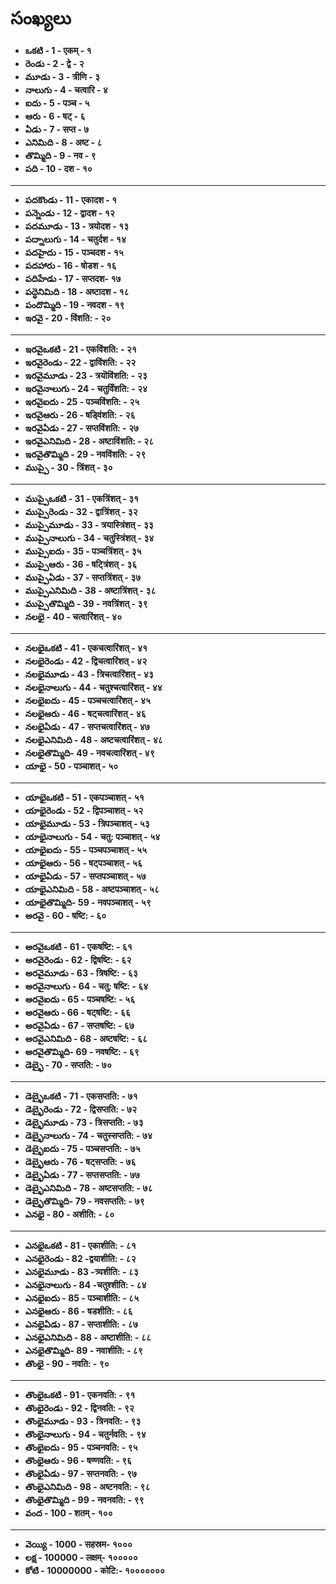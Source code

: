 # సంఖ్యలు 
- **ఒకటి - 1 - एकम् - १**
- **రెండు - 2 - द्वे - २**
- **మూడు - 3 - त्रीणि - ३** 
- **నాలుగు - 4 - चत्वारि - ४**
- **ఐదు - 5 - पञ्च - ५**
- **ఆరు - 6 - षट् - ६** 
- **ఏడు - 7 - सप्त - ७** 
- **ఎనిమిది - 8 - अष्ट - ८** 
- **తొమ్మిది - 9 - नव - ९** 
- **పది - 10 - दश - १०** 
---------------

- **పదకొండు - 11 - एकादश - १** 
- **పన్నెండు - 12 - द्वादश - १२**
- **పదమూడు - 13 - त्रयोदश - १३**
- **పద్నాలుగు - 14 - चतुर्दश - १४**
- **పదహైదు - 15 - पञ्चदश - १५**
- **పదహారు - 16 - षोडश - १६**
- **పదిహేడు - 17 - सप्तदश- १७** 
- **పద్ధెనిమిది - 18 - अष्टादश - १८**
- **పందొమ్మిది - 19 - नवदश - १९** 
- **ఇరవై - 20 - विंशति: - २०** 
---------------
 
- **ఇరవైఒకటి - 21 - एकविंशति: - २१**
- **ఇరవైరెండు - 22 - द्वाविंशति: - २२** 
- **ఇరవైమూడు - 23 -  त्रयॊविंशति: - २३** 
- **ఇరవైనాలుగు - 24 - चतुर्विंशति: - २४**
- **ఇరవైఐదు - 25 - पञ्चविंशति: - २५**
- **ఇరవైఆరు - 26 - षड्विंशति: - २६**
- **ఇరవైఏడు - 27 - सप्तविंशति: - २७**
- **ఇరవైఎనిమిది - 28 - अष्टाविंशति: - २८**
- **ఇరవైతొమ్మిది - 29 - नवविंशति: - २९**
- **ముప్పై - 30 - त्रिंशत् - ३०** 
---------------
 
- **ముప్పైఒకటి  - 31 - एकत्रिंशत् - ३१** 
- **ముప్పైరెండు - 32 - द्वात्रिंशत् - ३२**
- **ముప్పైమూడు - 33 - त्रयास्त्रिंशत् - ३३** 
- **ముప్పైనాలుగు - 34 - चतुस्त्रिंशत् - ३४**
- **ముప్పైఐదు - 35 - पञ्चत्रिंशत् - ३५**
- **ముప్పైఆరు - 36 - षट्त्रिंशत् - ३६**
- **ముప్పైఏడు - 37 - सप्तत्रिंशत् - ३७**
- **ముప్పైఎనిమిది  - 38 - अष्टात्रिंशत् - ३८**
- **ముప్పైతొమ్మిది  - 39 - नवत्रिंशत् - ३९**
- **నలభై  - 40 - चत्वारिंशत् - ४०**  
---------------

  
- **నలభైఒకటి  - 41 - एकचत्वारिंशत् - ४१** 
- **నలభైరెండు - 42 - द्विचत्वारिंशत् - ४२**
- **నలభైమూడు - 43 - त्रिचत्वारिंशत् - ४३**
- **నలభైనాలుగు - 44 - चतुश्चत्वारिंशत् - ४४**
- **నలభైఐదు - 45 - पञ्चचत्वारिंशत् - ४५**
- **నలభైఆరు - 46 - षट्चत्वारिंशत् - ४६**
- **నలభైఏడు - 47 - सप्तचत्वारिंशत् - ४७**
- **నలభైఎనిమిది  - 48 - अष्टचत्वारिंशत् - ४८**
- **నలభైతొమ్మిది- 49 - नवचत्वारिंशत् - ४९**
- **యాభై - 50 - पञ्चाशत् - ५०** 
---------------
 
- **యాభైఒకటి  - 51 - एकपञ्चाशत् - ५१** 
- **యాభైరెండు - 52 - द्विपञ्चाशत् - ५२**
- **యాభైమూడు - 53 - त्रिपञ्चाशत् - ५३**
- **యాభైనాలుగు - 54 - चतु: पञ्चाशत् - ५४**
- **యాభైఐదు - 55 - पञ्चपञ्चाशत् - ५५**
- **యాభైఆరు - 56 - षट्पञ्चाशत् - ५६**
- **యాభైఏడు - 57 - सप्तपञ्चाशत् - ५७**
- **యాభైఎనిమిది  - 58 - अष्टपञ्चाशत् - ५८**
- **యాభైతొమ్మిది- 59 - नवपञ्चाशत् - ५९**
- **అరవై - 60 - षष्टि: - ६०** 
---------------
 
- **అరవైఒకటి  - 61 - एकषष्टि: - ६१** 
- **అరవైరెండు - 62 - द्विषष्टि: - ६२**
- **అరవైమూడు - 63 - त्रिषष्टि: - ६३**
- **అరవైనాలుగు - 64 - चतु: षष्टि: - ६४**
- **అరవైఐదు - 65 - पञ्चषष्टि: - ५६**
- **అరవైఆరు - 66 - षट्षष्टि: - ६६**
- **అరవైఏడు - 67 - सप्तषष्टि: - ६७**
- **అరవైఎనిమిది  - 68 - अष्टषष्टि: - ६८**
- **అరవైతొమ్మిది- 69 - नवषष्टि: - ६९**
- **డెబ్భై - 70 - सप्तति: - ७०** 
---------------


- **డెబ్భైఒకటి  - 71 - एकसप्तति: - ७१** 
- **డెబ్భైరెండు - 72 - द्विसप्तति: - ७२**
- **డెబ్భైమూడు - 73 - त्रिसप्तति: - ७३**
- **డెబ్భైనాలుగు - 74 - चतुस्सप्तति: - ७४**
- **డెబ్భైఐదు - 75 - पञ्चसप्तति: - ७५**
- **డెబ్భైఆరు - 76 - षट्सप्तति: - ७६**
- **డెబ్భైఏడు - 77 - सप्तसप्तति: - ७७**
- **డెబ్భైఎనిమిది  - 78 - अष्टसप्तति: - ७८**
- **డెబ్భైతొమ్మిది- 79 - नवसप्तति: - ७९**
- **ఎనభై - 80 - अशीति: - ८०** 
---------------

- **ఎనభైఒకటి  - 81 - एकाशीति: - ८१** 
- **ఎనభైరెండు - 82 -द्वयाशीति: - ८२**
- **ఎనభైమూడు - 83 -त्र्यशीति: - ८३**
- **ఎనభైనాలుగు - 84 -चतुश्शीति: - ८४**
- **ఎనభైఐదు - 85 - पञ्चाशीति: - ८५**
- **ఎనభైఆరు - 86 - षडशीति: - ८६**
- **ఎనభైఏడు - 87 - सप्ताशीति: - ८७**
- **ఎనభైఎనిమిది  - 88 - अष्टाशीति: - ८८**
- **ఎనభైతొమ్మిది- 89 - नवाशीति: - ८९**
- **తొంభై - 90 - नवति: - ९०** 
---------------
 
- **తొంభైఒకటి  - 91 - एकनवति: - ९१** 
- **తొంభైరెండు - 92 - द्विनवति: - ९२**
- **తొంభైమూడు - 93 - त्रिनवति: - ९३**
- **తొంభైనాలుగు - 94 - चतुर्नवति: - ९४**
- **తొంభైఐదు - 95 - पञ्चनवति: - ९५**
- **తొంభైఆరు - 96 - षण्णवति: - ९६**
- **తొంభైఏడు - 97 - सप्तनवति: - ९७**
- **తొంభైఎనిమిది - 98 - अष्टनवति: - ९८**
- **తొంభైతొమ్మిది - 99 - नवनवति: - ९९**
- **వంద - 100 - शतम् - १००** 
---------------

- **వెయ్యి - 1000 - सहस्रम- १०००** 
- **లక్ష - 100000 - लक्षम्- १०००००**  
- **కోటి - 10000000 - कोटि:- १०००००००**  


